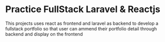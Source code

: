 # Practice FullStack Laravel & Reactjs
This projects uses react as frontend and laravel as backend to develop a fullstack portfolio so that user can ammend their portfolio detail through backend and display on the frontend
